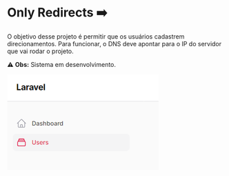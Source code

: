 # Only Redirects ➡️

O objetivo desse projeto é permitir que os usuários cadastrem direcionamentos.
Para funcionar, o DNS deve apontar para o IP do servidor que vai rodar o projeto.

⚠️ **Obs:** Sistema em desenvolvimento.

![Only Redirects](https://github.com/RafaelCecchin/only-redirects/blob/master/screenshot.png?raw=true)

